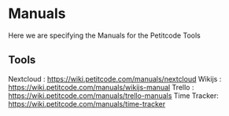 <!-- TITLE: Manuals -->
<!-- SUBTITLE: A quick summary of Manuals -->

# Manuals

Here we are specifying the Manuals for the Petitcode Tools

## Tools

Nextcloud : https://wiki.petitcode.com/manuals/nextcloud
Wikijs : https://wiki.petitcode.com/manuals/wikijs-manual
Trello : https://wiki.petitcode.com/manuals/trello-manuals
Time Tracker: https://wiki.petitcode.com/manuals/time-tracker

